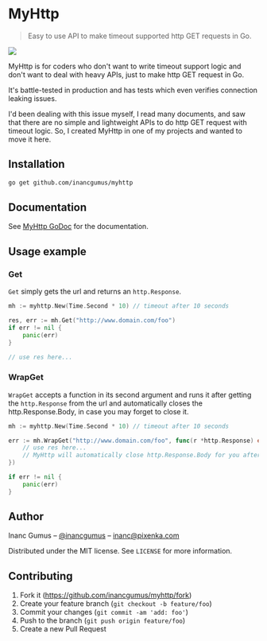 # MyHttp
> Easy to use API to make timeout supported http GET requests in Go.

![](https://goreportcard.com/badge/github.com/inancgumus/myhttp)

MyHttp is for coders who don't want to write timeout support logic and don't want to deal with heavy APIs, just to make http GET request in Go.

It's battle-tested in production and has tests which even verifies connection leaking issues.

I'd been dealing with this issue myself, I read many documents, and saw that there are no simple and lightweight APIs to do http GET request with timeout logic. So, I created MyHttp in one of my projects and wanted to move it here.

## Installation

```sh
go get github.com/inancgumus/myhttp
```

## Documentation

See [MyHttp GoDoc](https://godoc.org/github.com/inancgumus/myhttp) for the documentation.

## Usage example

### Get

`Get` simply gets the url and returns an `http.Response`.

```go
mh := myhttp.New(Time.Second * 10) // timeout after 10 seconds

res, err := mh.Get("http://www.domain.com/foo")
if err != nil {
	panic(err)
}

// use res here...
```

### WrapGet

`WrapGet` accepts a function in its second argument and runs it after getting the `http.Response` from the url and automatically closes the http.Response.Body, in case you may forget to close it.

```go
mh := myhttp.New(Time.Second * 10) // timeout after 10 seconds

err := mh.WrapGet("http://www.domain.com/foo", func(r *http.Response) error {
	// use res here...
	// MyHttp will automatically close http.Response.Body for you after this func ends.
})

if err != nil {
	panic(err)
}
```

## Author

Inanc Gumus – [@inancgumus](https://twitter.com/inancgumus) – inanc@pixenka.com

Distributed under the MIT license. See ``LICENSE`` for more information.

## Contributing

1. Fork it (<https://github.com/inancgumus/myhttp/fork>)
2. Create your feature branch (`git checkout -b feature/foo`)
3. Commit your changes (`git commit -am 'add: foo'`)
4. Push to the branch (`git push origin feature/foo`)
5. Create a new Pull Request
